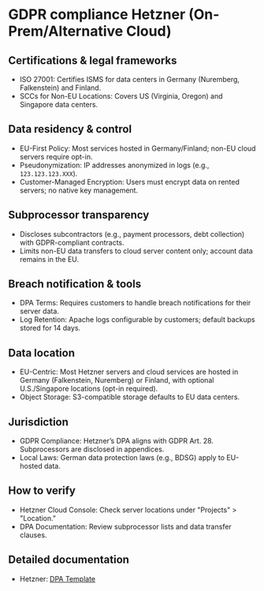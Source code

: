 # GDPR compliance Hetzner (On-Prem/Alternative Cloud)

## Certifications & legal frameworks

- ISO 27001: Certifies ISMS for data centers in Germany (Nuremberg, Falkenstein) and Finland.  
- SCCs for Non-EU Locations: Covers US (Virginia, Oregon) and Singapore data centers.  

## Data residency & control

- EU-First Policy: Most services hosted in Germany/Finland; non-EU cloud servers require opt-in.  
- Pseudonymization: IP addresses anonymized in logs (e.g., `123.123.123.XXX`).  
- Customer-Managed Encryption: Users must encrypt data on rented servers; no native key management.  

## Subprocessor transparency

- Discloses subcontractors (e.g., payment processors, debt collection) with GDPR-compliant contracts.  
- Limits non-EU data transfers to cloud server content only; account data remains in the EU.  

## Breach notification & tools

- DPA Terms: Requires customers to handle breach notifications for their server data.  
- Log Retention: Apache logs configurable by customers; default backups stored for 14 days.

## Data location

- EU-Centric: Most Hetzner servers and cloud services are hosted in Germany (Falkenstein, Nuremberg) or Finland, with optional U.S./Singapore locations (opt-in required).  
- Object Storage: S3-compatible storage defaults to EU data centers.  

## Jurisdiction

- GDPR Compliance: Hetzner’s DPA aligns with GDPR Art. 28. Subprocessors are disclosed in appendices.  
- Local Laws: German data protection laws (e.g., BDSG) apply to EU-hosted data.  

## How to verify

- Hetzner Cloud Console: Check server locations under "Projects" > "Location."  
- DPA Documentation: Review subprocessor lists and data transfer clauses.  

## Detailed documentation
 
- Hetzner: [DPA Template](https://www.hetzner.com/AV/DPA_en.pdf) 
